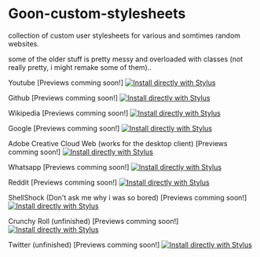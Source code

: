 # Goon-custom-stylesheets
collection of custom user stylesheets for various and somtimes random websites.

some of the older stuff is pretty messy and overloaded with classes (not really pretty, i might remake some of them)..

Youtube
[Previews comming soon!]
[![Install directly with Stylus](https://img.shields.io/badge/Install%20directly%20with-Stylus-238b8b.svg)](https://raw.githubusercontent.com/LANxMK/Goon-custom-stylesheets/master/youtube.user.css)

Github
[Previews comming soon!]
[![Install directly with Stylus](https://img.shields.io/badge/Install%20directly%20with-Stylus-238b8b.svg)](https://raw.githubusercontent.com/LANxMK/Goon-custom-stylesheets/master/github.user.css)

Wikipedia
[Previews comming soon!]
[![Install directly with Stylus](https://img.shields.io/badge/Install%20directly%20with-Stylus-238b8b.svg)](https://raw.githubusercontent.com/LANxMK/Goon-custom-stylesheets/master/wikipedia.user.css)

Google
[Previews comming soon!]
[![Install directly with Stylus](https://img.shields.io/badge/Install%20directly%20with-Stylus-238b8b.svg)](https://raw.githubusercontent.com/LANxMK/Goon-custom-stylesheets/master/google.user.css)

Adobe Creative Cloud Web (works for the desktop client)
[Previews comming soon!]
[![Install directly with Stylus](https://img.shields.io/badge/Install%20directly%20with-Stylus-238b8b.svg)](https://raw.githubusercontent.com/LANxMK/Goon-custom-stylesheets/master/adobeCC.user.css)

Whatsapp
[Previews comming soon!]
[![Install directly with Stylus](https://img.shields.io/badge/Install%20directly%20with-Stylus-238b8b.svg)](https://raw.githubusercontent.com/LANxMK/Goon-custom-stylesheets/master/whatsapp.user.css)

Reddit
[Previews comming soon!]
[![Install directly with Stylus](https://img.shields.io/badge/Install%20directly%20with-Stylus-238b8b.svg)](https://raw.githubusercontent.com/LANxMK/Goon-custom-stylesheets/master/reddit.user.css)

ShellShock (Don't ask me why i was so bored)
[Previews comming soon!]
[![Install directly with Stylus](https://img.shields.io/badge/Install%20directly%20with-Stylus-238b8b.svg)](https://raw.githubusercontent.com/LANxMK/Goon-custom-stylesheets/master/shellshockIO.user.css)

Crunchy Roll (unfinished)
[Previews comming soon!]
[![Install directly with Stylus](https://img.shields.io/badge/Install%20directly%20with-Stylus-238b8b.svg)](https://raw.githubusercontent.com/LANxMK/Goon-custom-stylesheets/master/crunchyroll.user.css)

Twitter (unfinished)
[Previews comming soon!]
[![Install directly with Stylus](https://img.shields.io/badge/Install%20directly%20with-Stylus-238b8b.svg)](https://raw.githubusercontent.com/LANxMK/Goon-custom-stylesheets/master/twitter.user.css)
